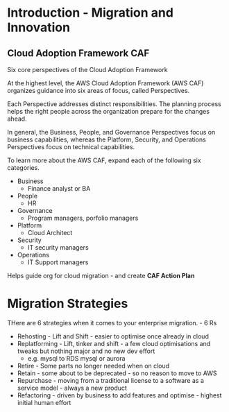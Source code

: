 # Introduction - Migration and Innovation

## Cloud Adoption Framework CAF

Six core perspectives of the Cloud Adoption Framework

At the highest level, the AWS Cloud Adoption Framework (AWS CAF)
organizes guidance into six areas of focus, called Perspectives.

Each Perspective addresses distinct responsibilities. The planning process helps the right people across
the organization prepare for the changes ahead.

In general, the Business, People, and Governance Perspectives focus on business capabilities, 
whereas the Platform, Security, and Operations Perspectives focus on technical capabilities.

To learn more about the AWS CAF, expand each of the following six categories.

* Business
  * Finance analyst or BA
* People
  * HR 
* Governance
  * Program managers, porfolio managers 
* Platform
  * Cloud Architect
* Security
  * IT security managers
* Operations
  * IT Support managers

Helps guide org for cloud migration - and create  **CAF Action Plan**

# Migration Strategies
THere are 6 strategies when it comes to your enterprise migration. - 6 Rs

* Rehosting - Lift and Shift - easier to optimise once already in cloud 
* Replatforming - Lift, tinker and shift - a few cloud optimisations and tweaks but nothing major and no new dev effort 
  * e.g. mysql to RDS mysql or aurora 
* Retire - Some parts no longer needed when on cloud
* Retain - some about to be deprecated - so no reason to move to AWS 
* Repurchase - moving from a traditional license to a software as a service model - always a new product 
* Refactoring - driven by business to add features and optimise - highest initial human effort 